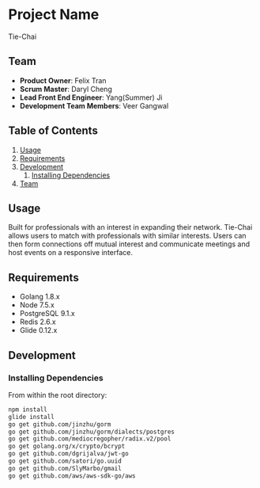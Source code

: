# Project Name

Tie-Chai 

## Team

  - __Product Owner__: Felix Tran
  - __Scrum Master__: Daryl Cheng
  - __Lead Front End Engineer__: Yang(Summer) Ji
  - __Development Team Members__: Veer Gangwal

## Table of Contents

1. [Usage](#Usage)
1. [Requirements](#requirements)
1. [Development](#development)
    1. [Installing Dependencies](#installing-dependencies)
1. [Team](#team)

## Usage

Built for professionals with an interest in expanding their network. Tie-Chai allows users to match with professionals with similar interests. Users can then form connections off mutual interest and communicate meetings and host events on a responsive interface.

## Requirements

- Golang 1.8.x
- Node 7.5.x
- PostgreSQL 9.1.x
- Redis 2.6.x
- Glide 0.12.x

## Development

### Installing Dependencies

From within the root directory:

```sh
npm install
glide install
go get github.com/jinzhu/gorm
go get github.com/jinzhu/gorm/dialects/postgres
go get github.com/mediocregopher/radix.v2/pool
go get golang.org/x/crypto/bcrypt
go get github.com/dgrijalva/jwt-go
go get github.com/satori/go.uuid
go get github.com/SlyMarbo/gmail
go get github.com/aws/aws-sdk-go/aws
```